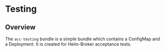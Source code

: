 # Testing

## Overview

The `acc-testing` bundle is a simple bundle which contains a ConfigMap and a Deployment. It is created for Helm-Broker acceptance tests.

